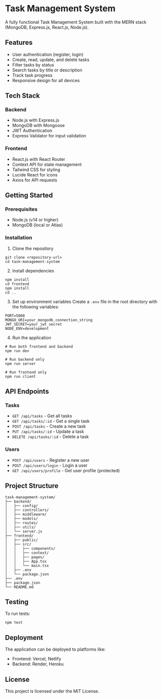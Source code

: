 # Task Management System

A fully functional Task Management System built with the MERN stack (MongoDB, Express.js, React.js, Node.js).

## Features

- User authentication (register, login)
- Create, read, update, and delete tasks
- Filter tasks by status
- Search tasks by title or description
- Track task progress
- Responsive design for all devices

## Tech Stack

### Backend
- Node.js with Express.js
- MongoDB with Mongoose
- JWT Authentication
- Express Validator for input validation

### Frontend
- React.js with React Router
- Context API for state management
- Tailwind CSS for styling
- Lucide React for icons
- Axios for API requests

## Getting Started

### Prerequisites

- Node.js (v14 or higher)
- MongoDB (local or Atlas)

### Installation

1. Clone the repository
```
git clone <repository-url>
cd task-management-system
```

2. Install dependencies
```
npm install
cd frontend
npm install
cd ..
```

3. Set up environment variables
Create a `.env` file in the root directory with the following variables:
```
PORT=5000
MONGO_URI=your_mongodb_connection_string
JWT_SECRET=your_jwt_secret
NODE_ENV=development
```

4. Run the application
```
# Run both frontend and backend
npm run dev

# Run backend only
npm run server

# Run frontend only
npm run client
```

## API Endpoints

### Tasks
- `GET /api/tasks` - Get all tasks
- `GET /api/tasks/:id` - Get a single task
- `POST /api/tasks` - Create a new task
- `PUT /api/tasks/:id` - Update a task
- `DELETE /api/tasks/:id` - Delete a task

### Users
- `POST /api/users` - Register a new user
- `POST /api/users/login` - Login a user
- `GET /api/users/profile` - Get user profile (protected)

## Project Structure

```
task-management-system/
├── backend/
│   ├── config/
│   ├── controllers/
│   ├── middleware/
│   ├── models/
│   ├── routes/
│   ├── utils/
│   └── server.js
├── frontend/
│   ├── public/
│   ├── src/
│   │   ├── components/
│   │   ├── context/
│   │   ├── pages/
│   │   ├── App.tsx
│   │   └── main.tsx
│   ├── .env
│   └── package.json
├── .env
├── package.json
└── README.md
```

## Testing

To run tests:
```
npm test
```

## Deployment

The application can be deployed to platforms like:
- Frontend: Vercel, Netlify
- Backend: Render, Heroku

## License

This project is licensed under the MIT License.